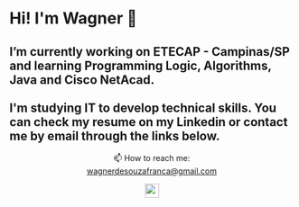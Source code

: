 # Hi! I'm Wagner 👋

## I’m currently working on ETECAP - Campinas/SP and learning Programming Logic, Algorithms, Java and Cisco NetAcad. <br><br> I'm studying IT to develop technical skills. You can check my resume on my Linkedin or contact me by email through the links below.
<p align='center'>📫 How to reach me:<br> <a href="mailto:wagnerdesouzafranca@gmail.com" target="_blank">wagnerdesouzafranca@gmail.com</a></p>   
<a class="libutton" href="https://www.linkedin.com/in/wagner-de-souza-fran%C3%A7a/" target="_blank">
<p align='center'>
<img height = 25 src="https://img.shields.io/badge/LinkedIn-0077B5?style=for-the-badge&logo=linkedin&logoColor=white" a class="libutton" href="https://www.linkedin.com/in/wagner-de-souza-fran%C3%A7a/" target = "_blank">
</p>
</a>
